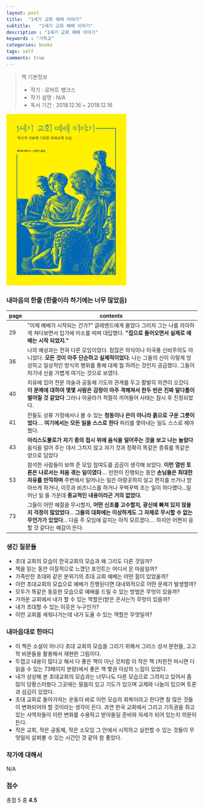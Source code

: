 ```yaml
---
layout: post
title:  "1세기 교회 예배 이야기"
subtitle:   "1세기 교회 예배 이야기"
description : "1세기 교회 예배 이야기"
keywords : "기독교"
categories: books
tags: self
comments: true
---
```


> 책 기본정보
> * 작가 : 로버트 뱅크스
> * 작가 설명 : N/A
> * 독서 기간 : 2018.12.16 ~ 2018.12.16

![1세기 교회 예배 이야기](/assets/img/books/books_20181216_1.jpg)

### 내마음의 한줄 (한줄이라 하기에는 너무 많았음)
 
| page | contents |
|--------|--------|
| 29 | "이제 예배가 시작되는 건가?" 글레멘드에게 물었다 그러자 그는 나를 의아하게 쳐다보면서 입가에 미소를 띠며 대답했다. **"집으로 들어오면서 실제로 예배는 시작 되었지."** |
| 36 | 나의 예상과는 전혀 다른 모임이었다. 점잖은 의식이나 이국풍 신비주의도 아니었다. **모든 것이 아주 단순하고 실제적이었다.** 나는 그들의 신이 이렇게 엉성하고 일상적인 방식의 행위를 통해  대체 뭘 하려는 것인지 궁금했다. 그들이 자기네 신을 가볍게 여기는 것으로 보였다. |
| 40 | 치유에 있어 전문 의술과 공동체 기도의 관계를 두고 활발히 의견이 오갔다. **이 문제에 대하여 몇몇 사람은 감정이 아주 격해져서 한두 번은 진짜 말다툼이 벌어질 것 같았다** 그러나 아굴라가 적절히 끼어들어 사태는 잠시 후 진정되었다. |
| 41 | 잔들도 상류 가정에서나 볼 수 있는 **청동이나 은이 아니라 흙으로 구운 그릇이었다**.... **여기에서는 모든 일을 스스로 한다** 파리를 쫓아내는 일도 스스로 해야 했다.|
| 43 | **아리스도불로가 자기 종의 접시 위에 음식을 덜어주는 것을 보고 나는 놀랐다** 음식을 덜어 주는 데서 그치지 않고 자기 것과 정확히 똑같은 종류를 똑같은 양으로 담았다 |
| 53 | 참석한 사람들이 보여 준 모임 참여도를 곰곰이 생각해 보았다. **이런 열띤 토론은 나로서는 처음 겪는 일이였다**.... 만찬이 진행되는 동안 **손님들은 최대한 자유를 만끽하며** 주변에서 일어나는 일은 아랑곳하지 않고 편지를 쓰거나 받아쓰게 하거나, 이웃과 비즈니스를 하거나 꾸벅꾸벅 조는 일이 허다했다...일어난 일 들 가운데 **종교적인 내용이라곤 거의 없었다.** |
| 73 | 그들이 어떤 예절을 무시할지, **어떤 신조를 고수할지, 광신에 빠져 있지 않을지 걱정이 많았었다**... **그들의 대화에는 이상하게도 그 자체로 무시할 수 없는 무언가가 있었다**... 다음 주 모임에 갈지는 아직 모르겠다.... 하지만 어쩐지 응할 것 같다는 예감이 든다.|

### 생긴 질문들

* 초대 교회의 모습이 한국교회의 모습과 왜 그리도 다른 것일까?
* 책을 읽는 동안 이질적으로 느꼈던 포인트는 어디서 온 마음일까?
* 가족만찬 초대와 같은 분위기의 초대 교회 예베는 어떤 힘이 있었을까?
* 이런 초대교회의 모습으로 예배가 진행된다면 대내외적으로 어떤 문제가 발생할까?
* 모두가 똑같은 동등한 모습으로 예배를 드릴 수 있는 방법은 무엇이 있을까?
* 가까운 교회에서 내가 할 수 있는 역할은(받은 은사는?) 무엇이 있을까?
* 내가 초대할 수 있는 이웃은 누구인가?
* 이런 교회를 세워나가는데 내가 도울 수 있는 역할은 무엇일까?

### 내마음대로 한마디

* 이 책은 소설이 아니다 초대 교회의 모습을 그리기 위해서 그리스 성서 문헌들, 고고학 비문들을 활용해서 재현한 그림이다. 
* 두껍고 내용이 많다고 해서 다 좋은 책이 아닌 것처럼 이 작은 책 (차한잔 마시면 다 읽을 수 있는 73페이지 분량)에서 좋은 책 몇권 이상의 느낌이 있었다.
* 내가 상상해 본 초대교회의 모습과는 너무나도 다른 모습으로 그려지고 있어서 좀 많이 당황스러웠다 그곳에는 말씀이 있고 기도가 있으며 교제와 나눔이 있으며 토론과 섬김이 있었다.  
* 초대 교회로 돌아가자는 운동이 바로 이런 모습의 회복이라고 한다면 참 많은 것들이 변화되어야 할 것이라는 생각이 든다. 과연 한국 교회에서 그리고 기득권을 쥐고 있는 사역자들이 이런 변화를 수용하고 받아들일 준비와 자세가 되어 있는지 의문이 든다.
* 작은 교회, 작은 공동체, 작은 소모임 그 안에서 시작하고 실천할 수 있는 것들이 무엇일지 살펴볼 수 있는 시간인 것 같아 참 좋았다.

### 작가에 대해서
N/A

### 점수
총점 5 중 **4.5**